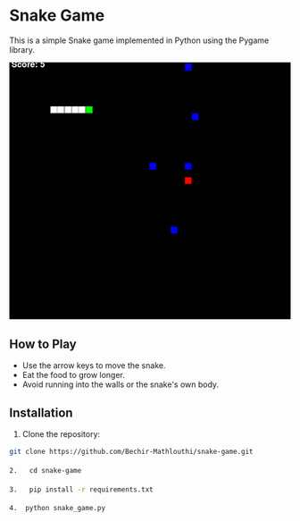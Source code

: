 # Snake Game

This is a simple Snake game implemented in Python using the Pygame library.

![Snake](snake.PNG)


## How to Play

- Use the arrow keys to move the snake.
- Eat the food to grow longer.
- Avoid running into the walls or the snake's own body.

## Installation 

 1. Clone the repository:
   ```bash
   git clone https://github.com/Bechir-Mathlouthi/snake-game.git

 2.   cd snake-game

 3.   pip install -r requirements.txt

 4.  python snake_game.py


